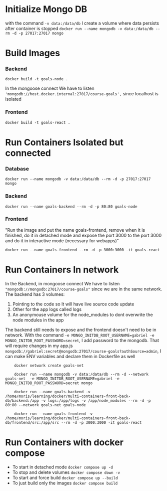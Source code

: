 # Initialize Mongo DB

with the command `-v data:/data/db` I create a volume where data persists after container is stopped
`docker run --name mongodb -v data:/data/db --rm -d -p 27017:27017 mongo`

# Build Images

### Backend

`docker build -t goals-node .`

In the mongoose connect We have to listen `'mongodb://host.docker.internal:27017/course-goals',` since localhost is isolated

### Frontend

`docker build -t goals-react .`

# Run Containers Isolated but connected

### Database

`docker run --name mongodb -v data:/data/db --rm -d -p 27017:27017 mongo`

### Backend

`docker run --name goals-backend --rm -d -p 80:80 goals-node`

### Frontend

"Run the image and put the name goals-frontend, remove when it is finished, do it in detached mode and expose the port 3000 to the port 3000 and do it in interactive mode (necessary for webapps)"

`docker run --name goals-frontend --rm -d -p 3000:3000 -it goals-react`

# Run Containers In network

In the Backend, in mongoose connect We have to listen `"mongodb://mongodb:27017/course-goals"` since we are in the same network.
The backend has 3 volumes:

1.  Pointing to the code so It will have live source code update
2.  Other for the app logs called logs
3.  An anonymouse volume for the node_modules to dont overwrite the node modules in the app

The backend still needs to expose and the frontend doesn't need to be in network.
With the command `-e MONGO_INITDB_ROOT_USERNAME=gabriel -e MONGO_INITDB_ROOT_PASSWORD=secret`, I add password to the mongodb. That will require changes in my app.js `mongodb://gabriel:secret@mongodb:27017/course-goals?authSource=admin`, I can make ENV variables and declare them in Dockerfile as well

```
    docker network create goals-net

    docker run --name mongodb -v data:/data/db --rm -d --network goals-net  -e MONGO_INITDB_ROOT_USERNAME=gabriel -e MONGO_INITDB_ROOT_PASSWORD=secret mongo

    docker run --name goals-backend -v /home/moris/learning/docker/multi-containers-front-back-db/backend:/app -v logs:/app/logs -v /app/node_modules --rm -d -p 80:80 --network goals-net goals-node

    docker run --name goals-frontend -v /home/moris/learning/docker/multi-containers-front-back-db/frontend/src:/app/src --rm -d -p 3000:3000 -it goals-react
```

# Run Containers with docker compose

- To start in detached mode `docker compose up -d`
- To stop and delete volumes `docker compose down -v`
- To start and force build `docker compose up --build`
- To just build only the images `docker compose build`
